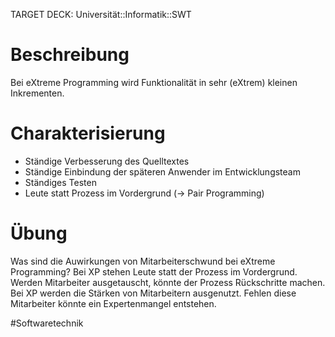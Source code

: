 TARGET DECK: Universität::Informatik::SWT

# Beschreibung
Bei eXtreme Programming wird Funktionalität in sehr (eXtrem) kleinen Inkrementen.

# Charakterisierung
- Ständige Verbesserung des Quelltextes
- Ständige Einbindung der späteren Anwender im Entwicklungsteam
- Ständiges Testen
- Leute statt Prozess im Vordergrund (-> Pair Programming)

# Übung
Was sind die Auwirkungen von Mitarbeiterschwund bei eXtreme Programming?
Bei XP stehen Leute statt der Prozess im Vordergrund. Werden Mitarbeiter ausgetauscht, könnte der Prozess Rückschritte machen.
Bei XP werden die Stärken von Mitarbeitern ausgenutzt. Fehlen diese Mitarbeiter könnte ein Expertenmangel entstehen.





#Softwaretechnik 